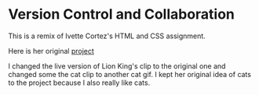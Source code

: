# Version Control and Collaboration

This is a remix of Ivette Cortez's HTML and CSS assignment. 

Here is her original [project](https://github.com/ivettegcortez/Assignment1)

I changed the live version of Lion King's clip to the original one and changed some the cat clip to another cat gif. I kept her original idea of cats to the project because I also really like cats. 

